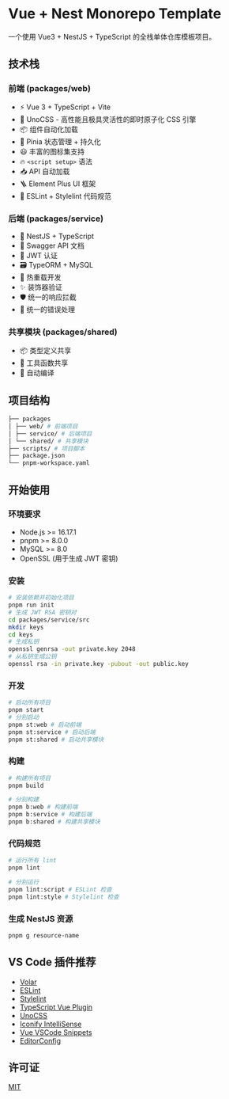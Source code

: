 # Vue + Nest Monorepo Template

一个使用 Vue3 + NestJS + TypeScript 的全栈单体仓库模板项目。

## 技术栈

### 前端 (packages/web)

- ⚡️ Vue 3 + TypeScript + Vite
- 🎨 UnoCSS - 高性能且极具灵活性的即时原子化 CSS 引擎
- 📦 组件自动化加载
- 🍍 Pinia 状态管理 + 持久化
- 😃 丰富的图标集支持
- 🔥 `<script setup>` 语法
- 📥 API 自动加载
- 🪜 Element Plus UI 框架
- 🧲 ESLint + Stylelint 代码规范

### 后端 (packages/service)

- 🚀 NestJS + TypeScript
- 📝 Swagger API 文档
- 🔐 JWT 认证
- 🗃️ TypeORM + MySQL
- 🔄 热重载开发
- ✨ 装饰器验证
- 🛡️ 统一的响应拦截
- 🎯 统一的错误处理

### 共享模块 (packages/shared)

- 📦 类型定义共享
- 🔧 工具函数共享
- 🔄 自动编译

## 项目结构

```bash
├── packages
│ ├── web/ # 前端项目
│ ├── service/ # 后端项目
│ └── shared/ # 共享模块
├── scripts/ # 项目脚本
├── package.json
└── pnpm-workspace.yaml
```

## 开始使用

### 环境要求

- Node.js >= 16.17.1
- pnpm >= 8.0.0
- MySQL >= 8.0
- OpenSSL (用于生成 JWT 密钥)

### 安装

```bash
# 安装依赖并初始化项目
pnpm run init
# 生成 JWT RSA 密钥对
cd packages/service/src
mkdir keys
cd keys
# 生成私钥
openssl genrsa -out private.key 2048
# 从私钥生成公钥
openssl rsa -in private.key -pubout -out public.key
```

### 开发

```bash
# 启动所有项目
pnpm start
# 分别启动
pnpm st:web # 启动前端
pnpm st:service # 启动后端
pnpm st:shared # 启动共享模块
```

### 构建

```bash
# 构建所有项目
pnpm build

# 分别构建
pnpm b:web # 构建前端
pnpm b:service # 构建后端
pnpm b:shared # 构建共享模块
```

### 代码规范

```bash
# 运行所有 lint
pnpm lint

# 分别运行
pnpm lint:script # ESLint 检查
pnpm lint:style # Stylelint 检查
```

### 生成 NestJS 资源

```bash
pnpm g resource-name
```

## VS Code 插件推荐

- [Volar](https://marketplace.visualstudio.com/items?itemName=Vue.volar)
- [ESLint](https://marketplace.visualstudio.com/items?itemName=dbaeumer.vscode-eslint)
- [Stylelint](https://marketplace.visualstudio.com/items?itemName=stylelint.vscode-stylelint)
- [TypeScript Vue Plugin](https://marketplace.visualstudio.com/items?itemName=Vue.vscode-typescript-vue-plugin)
- [UnoCSS](https://marketplace.visualstudio.com/items?itemName=antfu.unocss)
- [Iconify IntelliSense](https://marketplace.visualstudio.com/items?itemName=antfu.iconify)
- [Vue VSCode Snippets](https://marketplace.visualstudio.com/items?itemName=sdras.vue-vscode-snippets)
- [EditorConfig](https://marketplace.visualstudio.com/items?itemName=EditorConfig.EditorConfig)

## 许可证

[MIT](./LICENSE)
